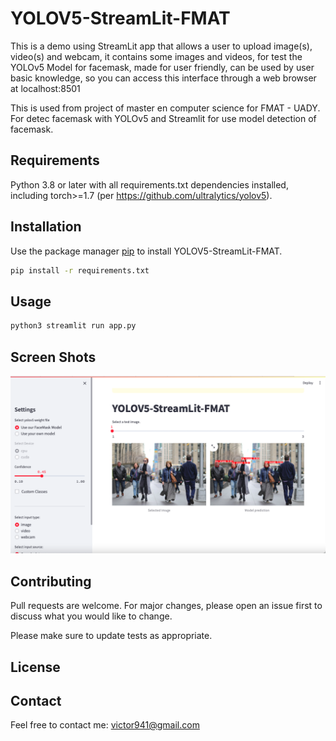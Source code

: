 # YOLOV5-StreamLit-FMAT

This is a demo using StreamLit app that allows a user to upload image(s), video(s) and webcam, it contains some images and videos, for test the YOLOv5 Model for facemask, made for user friendly, can be used by user basic knowledge, so you can access this interface through a web browser at localhost:8501

This is used from project of master en computer science for FMAT - UADY. For detec facemask with YOLOv5 and Streamlit for use model detection of facemask.

## Requirements
Python 3.8 or later with all requirements.txt dependencies installed, including torch>=1.7 (per https://github.com/ultralytics/yolov5).

## Installation

Use the package manager [pip](https://pip.pypa.io/en/stable/) to install YOLOV5-StreamLit-FMAT.

```bash
pip install -r requirements.txt
```

## Usage

```bash
python3 streamlit run app.py
```

## Screen Shots
![screen](screen.png)

## Contributing

Pull requests are welcome. For major changes, please open an issue first
to discuss what you would like to change.

Please make sure to update tests as appropriate.

## License


## Contact

Feel free to contact me: victor941@gmail.com